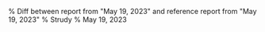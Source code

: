 % Diff between report from "May 19, 2023" and reference report from "May 19, 2023"
% Strudy
% May 19, 2023


